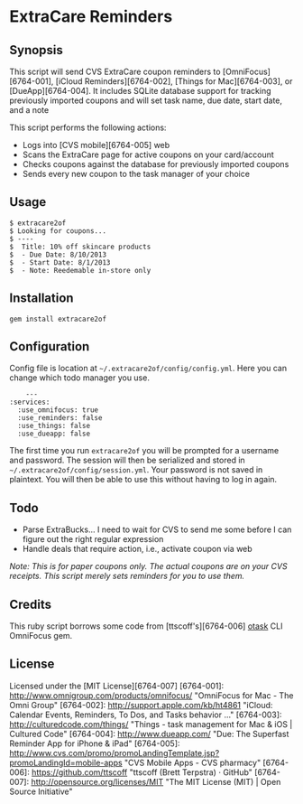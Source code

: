 
# ExtraCare Reminders

## Synopsis

This script will send CVS ExtraCare coupon reminders to [OmniFocus][6764-001], [iCloud Reminders][6764-002], [Things for Mac][6764-003], or [DueApp][6764-004]. It includes SQLite database support for tracking previously imported coupons and will set task name, due date, start date, and a note

This script performs the following actions:

+ Logs into [CVS mobile][6764-005] web
+ Scans the ExtraCare page for active coupons on your card/account
+ Checks coupons against the database for previously imported coupons
+ Sends every new coupon to the task manager of your choice

## Usage

    $ extracare2of
    $ Looking for coupons...
    $ ----
    $  Title: 10% off skincare products
    $  - Due Date: 8/10/2013
    $  - Start Date: 8/1/2013
    $  - Note: Reedemable in-store only



## Installation

    gem install extracare2of

## Configuration

Config file is location at `~/.extracare2of/config/config.yml`.
Here you can change which todo manager you use.

        ---
    :services:
      :use_omnifocus: true
      :use_reminders: false
      :use_things: false
      :use_dueapp: false

The first time you run `extracare2of` you will be prompted for a username and password. The session will then be serialized and stored in `~/.extracare2of/config/session.yml`. Your password is not saved in plaintext. You will then be able to use this without having to log in again.

## Todo

+ Parse ExtraBucks... I need to wait for CVS to send me some before I can figure out the right regular expression
+ Handle deals that require action, i.e., activate coupon via web

_Note: This is for paper coupons only. The actual coupons are on your CVS receipts. This script merely sets reminders for you to use them._

## Credits

This ruby script borrows some code from [ttscoff's][6764-006] [otask](http://brettterpstra.com/2011/07/02/otask-cli-for-omnifocus/) CLI OmniFocus gem.

## License

Licensed under the [MIT License][6764-007]
[6764-001]: http://www.omnigroup.com/products/omnifocus/ "OmniFocus for Mac - The Omni Group"
[6764-002]: http://support.apple.com/kb/ht4861 "iCloud: Calendar Events, Reminders, To Dos, and Tasks behavior ..."
[6764-003]: http://culturedcode.com/things/ "Things - task management for Mac &amp; iOS | Cultured Code"
[6764-004]: http://www.dueapp.com/ "Due: The Superfast Reminder App for iPhone &amp; iPad"
[6764-005]: http://www.cvs.com/promo/promoLandingTemplate.jsp?promoLandingId=mobile-apps "CVS Mobile Apps - CVS pharmacy"
[6764-006]: https://github.com/ttscoff "ttscoff (Brett Terpstra) · GitHub"
[6764-007]: http://opensource.org/licenses/MIT "The MIT License (MIT) | Open Source Initiative"